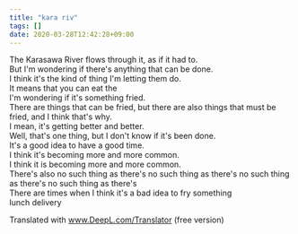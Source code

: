 ```yaml
---
title: "kara riv"
tags: []
date: 2020-03-28T12:42:28+09:00
---
```


The Karasawa River flows through it, as if it had to.  
But I'm wondering if there's anything that can be done.  
I think it's the kind of thing I'm letting them do.  
It means that you can eat the  
I'm wondering if it's something fried.  
There are things that can be fried, but there are also things that must be fried,  and I think that's why.  
I mean, it's getting better and better.  
Well, that's one thing, but I don't know if it's been done.  
It's a good idea to have a good time.  
I think it's becoming more and more common.  
I think it is becoming more and more common.  
There's also no such thing as there's no such thing as there's no such thing as  there's no such thing as there's  
There are times when I think it's a bad idea to fry something  
lunch delivery  

Translated with www.DeepL.com/Translator (free version)